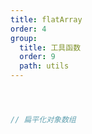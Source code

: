 ```yaml
---
title: flatArray
order: 4
group:
  title: 工具函数
  order: 9
  path: utils
---
```



```jsx



// 扁平化对象数组



```

